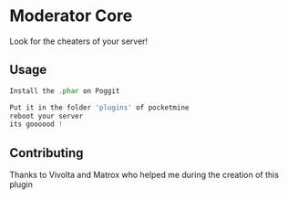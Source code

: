 # Moderator Core

Look for the cheaters of your server!

## Usage

```php
Install the .phar on Poggit

Put it in the folder 'plugins' of pocketmine
reboot your server
its goooood !
```

## Contributing
Thanks to Vivolta and Matrox who helped me during the creation of this plugin
